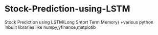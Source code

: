 # Stock-Prediction-using-LSTM
Stock Prediction using LSTM(Long Shtort Term Memory) +various python inbuilt libraries like numpy,yfinance,matplotib
